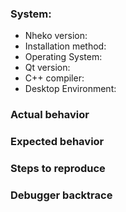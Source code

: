<!--
If you want to request a feature or ask a question, feel free to remove all the irrelevant text.
-->

### System:

- Nheko version: <!-- Get the version from the settings menu (bottom left corner)  -->
- Installation method: <!-- AppImage, some repository, local build etc -->
- Operating System:
- Qt version:
- C++ compiler:
- Desktop Environment: <!-- for Linux -->

### Actual behavior

### Expected behavior

### Steps to reproduce

<!-- 
If the program crashed send a backtrace:

You can retrieve a backtrace by building nheko with -DCMAKE_BUILD_TYPE=Debug
and running it through gdb or lldb.

gdb ./build/nheko

>> run

... Make the program crash

>> bt

... Paste a link of the output below (Use a pastebin, don't paste the text).
-->
### Debugger backtrace 
